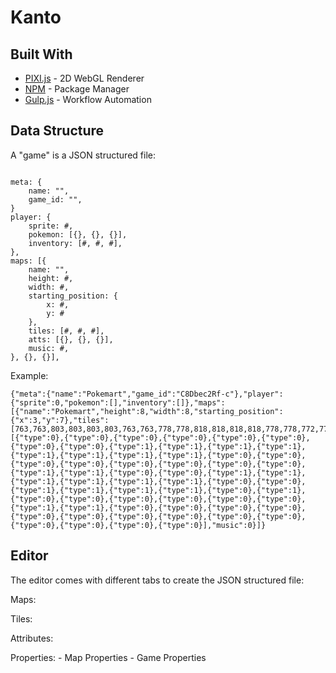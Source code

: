 # Kanto

## Built With

* [PIXI.js](https://www.pixijs.com/) - 2D WebGL Renderer
* [NPM](https://www.npmjs.com/get-npm) - Package Manager
* [Gulp.js](https://gulpjs.com/) - Workflow Automation

## Data Structure

A "game" is a JSON structured file:

```

meta: {
    name: "",
    game_id: "",
}
player: {
    sprite: #,
    pokemon: [{}, {}, {}],
    inventory: [#, #, #],
},
maps: [{
    name: "",
    height: #,
    width: #,
    starting_position: {
        x: #,
        y: #
    },
    tiles: [#, #, #],
    atts: [{}, {}, {}],
    music: #,
}, {}, {}],
```

Example:

```
{"meta":{"name":"Pokemart","game_id":"C8Dbec2Rf-c"},"player":{"sprite":0,"pokemon":[],"inventory":[]},"maps":[{"name":"Pokemart","height":8,"width":8,"starting_position":{"x":3,"y":7},"tiles":[763,763,803,803,803,803,763,763,778,778,818,818,818,818,778,778,772,771,771,771,771,771,771,771,806,807,771,771,804,805,804,805,756,777,771,771,819,820,819,820,772,793,771,771,771,771,771,771,834,865,771,771,771,771,771,771,772,771,771,511,511,771,771,771],"atts":[{"type":0},{"type":0},{"type":0},{"type":0},{"type":0},{"type":0},{"type":0},{"type":0},{"type":1},{"type":1},{"type":1},{"type":1},{"type":1},{"type":1},{"type":1},{"type":1},{"type":0},{"type":0},{"type":0},{"type":0},{"type":0},{"type":0},{"type":0},{"type":0},{"type":1},{"type":1},{"type":0},{"type":0},{"type":1},{"type":1},{"type":1},{"type":1},{"type":1},{"type":1},{"type":0},{"type":0},{"type":1},{"type":1},{"type":1},{"type":1},{"type":0},{"type":1},{"type":0},{"type":0},{"type":0},{"type":0},{"type":0},{"type":0},{"type":1},{"type":1},{"type":0},{"type":0},{"type":0},{"type":0},{"type":0},{"type":0},{"type":0},{"type":0},{"type":0},{"type":0},{"type":0},{"type":0},{"type":0},{"type":0}],"music":0}]}
```

## Editor

The editor comes with different tabs to create the JSON structured file:

Maps:

Tiles:

Attributes:

Properties:
    - Map Properties
    - Game Properties